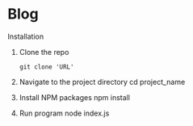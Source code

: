 # Blog

Installation
  1. Clone the repo
     ```
     git clone 'URL'
     ```

  3. Navigate to the project directory
     cd project_name
     
  4. Install NPM packages
     npm install

  5. Run program
     node index.js
